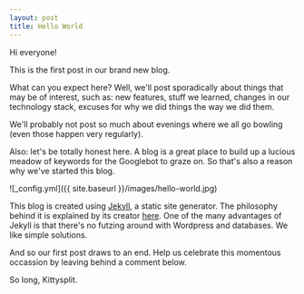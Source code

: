 ```yaml
---
layout: post
title: Hello World
---
```

Hi everyone!

This is the first post in our brand new blog.

What can you expect here? Well, we'll post sporadically about things that may be of interest, such as: new features, stuff we learned, changes in our technology stack, excuses for why we did things the way we did them.

We'll probably not post so much about evenings where we all go bowling (even those happen very regularly).

Also: let's be totally honest here. A blog is a great place to build up a lucious meadow of keywords
for the Googlebot to graze on. So that's also a reason why we've started this blog.

![_config.yml]({{ site.baseurl }}/images/hello-world.jpg)

This blog is created using [Jekyll](http://jekyllrb.com/), a static site generator. The philosophy behind it is explained by its
creator [here](http://tom.preston-werner.com/2008/11/17/blogging-like-a-hacker.html). One of the many advantages
of Jekyll is that there's no futzing around with Wordpress and databases. We like simple solutions.

And so our first post draws to an end. Help us celebrate this momentous occassion by leaving behind a comment below.

So long,
Kittysplit.
